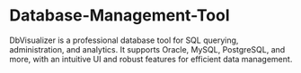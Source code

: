 # Database-Management-Tool
DbVisualizer is a professional database tool for SQL querying, administration, and analytics. It supports Oracle, MySQL, PostgreSQL, and more, with an intuitive UI and robust features for efficient data management.
